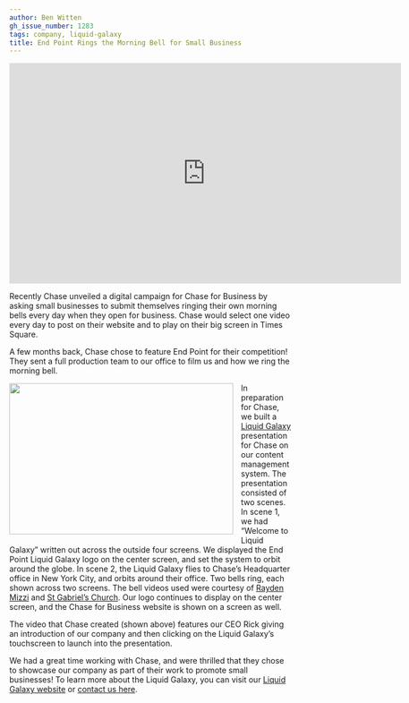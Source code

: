 ```yaml
---
author: Ben Witten
gh_issue_number: 1283
tags: company, liquid-galaxy
title: End Point Rings the Morning Bell for Small Business
---
```


<iframe allowfullscreen="" frameborder="0" height="394" src="https://www.youtube.com/embed/gi47vzCJYcA" width="700"></iframe>

Recently Chase unveiled a digital campaign for Chase for Business by asking small businesses to submit themselves ringing their own morning bells every day when they open for business. Chase would select one video every day to post on their website and to play on their big screen in Times Square.

A few months back, Chase chose to feature End Point for their competition! They sent a full production team to our office to film us and how we ring the morning bell.

<div class="separator" style="clear: both; text-align: center;"><a href="/blog/2017/01/20/end-point-rings-morning-bell-for-small/image-0-big.jpeg" imageanchor="1" style="clear: left; float: left; margin-bottom: 1em; margin-right: 1em;"><img border="0" height="270" src="/blog/2017/01/20/end-point-rings-morning-bell-for-small/image-0.jpeg" width="400"/></a></div>

In preparation for Chase, we built a [Liquid Galaxy](https://liquidgalaxy.endpoint.com/) presentation for Chase on our content management system. The presentation consisted of two scenes. In scene 1, we had “Welcome to Liquid Galaxy” written out across the outside four screens. We displayed the End Point Liquid Galaxy logo on the center screen, and set the system to orbit around the globe. In scene 2, the Liquid Galaxy flies to Chase’s Headquarter office in New York City, and orbits around their office. Two bells ring, each shown across two screens. The bell videos used were courtesy of [Rayden Mizzi](https://www.youtube.com/watch?v=grXiPRjZxo4&t=79s) and [St Gabriel’s Church](https://www.youtube.com/watch?v=-6qZ9A6GFik). Our logo continues to display on the center screen, and the Chase for Business website is shown on a screen as well.

The video that Chase created (shown above) features our CEO Rick giving an introduction of our company and then clicking on the Liquid Galaxy’s touchscreen to launch into the presentation.

We had a great time working with Chase, and were thrilled that they chose to showcase our company as part of their work to promote small businesses! To learn more about the Liquid Galaxy, you can visit our [Liquid Galaxy website](https://liquidgalaxy.endpoint.com/) or [contact us here](https://liquidgalaxy.endpoint.com/#contact).
